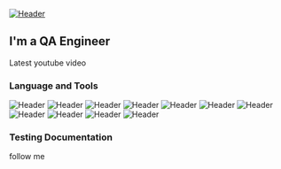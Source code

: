 [![Header](https://github.com/Forest85/Forest85/blob/main/assets/Header.png)](https://hh.ru/resume/b6dbe1d0ff0b0374430039ed1f39564e555935)


## I'm a QA Engineer 

Latest youtube video

### Language and Tools
![Header](https://img.shields.io/badge/Jira-090909?style=for-the-badge&logo=jira&logoColor=136be1)
![Header](https://img.shields.io/badge/Postman-090909?style=for-the-badge&logo=postman&logoColor=f76935)
![Header](https://img.shields.io/badge/Swagger-090909?style=for-the-badge&logo=swagger&logoColor=7ede2b)
![Header](https://img.shields.io/badge/Github-090909?style=for-the-badge&logo=github&logoColor=8cc4d7)
![Header](https://img.shields.io/badge/Figma-090909?style=for-the-badge&logo=figma&logoColor=7d5fa6)
![Header](https://img.shields.io/badge/MySQL-090909?style=for-the-badge&logo=mysql&logoColor=00618a)
![Header](https://img.shields.io/badge/DevTools-090909?style=for-the-badge&logo=googlechrome&logoColor=2674f2)
![Header](https://img.shields.io/badge/HTML5-090909?style=for-the-badge&logo=html5&logoColor=E84E2A)
![Header](https://img.shields.io/badge/JMeter-090909?style=for-the-badge&logo=jmeter&logoColor=A82621)
![Header](https://img.shields.io/badge/XMind-090909?style=for-the-badge&logo=xmind&logoColor=E84E2A)
![Header](https://img.shields.io/badge/SoapUI-090909?style=for-the-badge&logo=soapui&logoColor=428035)

### Testing Documentation



follow me

 
